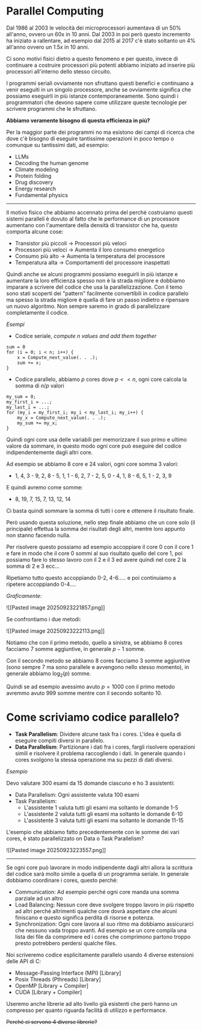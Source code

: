 # Parallel Computing
Dal 1986 al 2003 le velocità dei microprocessori aumentava di un 50% all'anno, ovvero un 60x in 10 anni.
Dal 2003 in poi però questo incremento ha iniziato a rallentare, ad esempio dal 2015 al 2017 c'è stato soltanto un 4% all'anno ovvero un 1.5x in 10 anni.

Ci sono motivi fisici dietro a questo fenomeno e per questo, invece di continuare a costruire processori più potenti abbiamo iniziato ad inserire più processori all'interno dello stesso circuito.

I programmi seriali ovviamente non sfruttano questi benefici e continuano a venir eseguiti in un singolo processore, anche se ovviamente significa che possiamo eseguirli in più istanze contemporaneamente. Sono quindi i programmatori che devono sapere come utilizzare queste tecnologie per scrivere programmi che le sfruttano.

**Abbiamo veramente bisogno di questa efficienza in più?**

Per la maggior parte dei programmi no ma esistono dei campi di ricerca che dove c'è bisogno di eseguire tantissime operazioni in poco tempo o comunque su tantissimi dati, ad esempio:
- LLMs
- Decoding the human genome
- Climate modeling
- Protein folding
- Drug discovery
- Energy research
- Fundamental physics

---

Il motivo fisico che abbiamo accennato prima del perché costruiamo questi sistemi paralleli è dovuto al fatto che le performance di un processore aumentano con l'aumentare della densità di transistor che ha, questo comporta alcune cose:
- Transistor più piccoli -> Processori più veloci
- Processori più veloci -> Aumenta il loro consumo energetico
- Consumo più alto -> Aumenta la temperatura del processore
- Temperatura alta -> Comportamenti del processore inaspettati

Quindi anche se alcuni programmi possiamo eseguirli in più istanze e aumentare la loro efficienza spesso non è la strada migliore e dobbiamo imparare a scrivere del codice che usa la parallelizzazione. Con il temo sono stati scoperti dei "pattern" facilmente convertibili in codice parallelo ma spesso la strada migliore è quella di fare un passo indietro e ripensare un nuovo algoritmo. Non sempre saremo in grado di parallelizzare completamente il codice.

_Esempi_

- Codice seriale, _compute n values and add them together_

```
sum = 0
for (i = 0; i < n; i++) {
	x = Compute_next_value(. . .);
	sum += x;
}
```

- Codice parallelo, abbiamo $p$ cores dove $p < < n$, ogni core calcola la somma di $n/ p$ valori

```
my_sum = 0;
my_first_i = ...;
my_last_i = ...;
for (my_i = my_first_i; my_i < my_last_i; my_i++) {
	my_x = Compute_next_value(. . .);
	my_sum += my_x;
}
```

Quindi ogni core usa delle variabili per memorizzare il suo primo e ultimo valore da sommare, in questo modo ogni core può eseguire del codice indipendentemente dagli altri core.

Ad esempio se abbiamo 8 core e 24 valori, ogni core somma 3 valori:
- 1, 4, 3 - 9, 2, 8 - 5, 1, 1 - 6, 2, 7 - 2, 5, 0 - 4, 1, 8 - 6, 5, 1 - 2, 3, 9

E quindi avremo come somme:
- 8, 19, 7, 15, 7, 13, 12, 14

Ci basta quindi sommare la somma di tutti i core e ottenere il risultato finale.

Però usando questa soluzione, nello step finale abbiamo che un core solo (il principale) effettua la somma dei risultati degli altri, mentre loro appunto non stanno facendo nulla.

Per risolvere questo possiamo ad esempio accoppiare il core 0 con il core 1 e fare in modo che il core 0 sommi al suo risultato quello del core 1, poi possiamo fare lo stesso lavoro con il 2 e il 3 ed avere quindi nel core 2 la somma di 2 e 3 ecc...

Ripetiamo tutto questo accoppiando 0-2, 4-6..... e poi continuiamo a ripetere accoppiando 0-4....

_Graficamente:_

![[Pasted image 20250923221857.png]]

Se confrontiamo i due metodi:

![[Pasted image 20250923222113.png]]

Notiamo che con il primo metodo, quello a sinistra, se abbiamo 8 cores facciamo 7 somme aggiuntive, in generale $p-1$ somme.

Con il secondo metodo se abbiamo 8 cores facciamo 3 somme aggiuntive (sono sempre 7 ma sono parallele e avvengono nello stesso momento), in generale abbiamo $\log_{2}(p)$ somme.

Quindi se ad esempio avessimo avuto $p=1000$ con il primo metodo avremmo avuto 999 somme mentre con il secondo soltanto 10.

# Come scriviamo codice parallelo?
- **Task Parallelism**: Dividere alcune task fra i cores. L'idea è quella di eseguire compiti diversi in parallelo.
- **Data Parallelism**: Partizionare i dati fra i cores, fargli risolvere operazioni simili e risolvere il problema raccogliendo i dati. In generale quando i cores svolgono la stessa operazione ma su pezzi di dati diversi.

_Esempio_

Devo valutare 300 esami da 15 domande ciascuno e ho 3 assistenti:
- Data Parallelism: Ogni assistente valuta 100 esami
- Task Parallelism:
	- L'assistente 1 valuta tutti gli esami ma soltanto le domande 1-5
	- L'assistente 2 valuta tutti gli esami ma soltanto le domande 6-10
	- L'assistente 3 valuta tutti gli esami ma soltanto le domande 11-15

L'esempio che abbiamo fatto precedentemente con le somme dei vari cores, è stato parallelizzato on Data o Task Parallelism?

![[Pasted image 20250923223557.png]]

---

Se ogni core può lavorare in modo indipendente dagli altri allora la scrittura del codice sarà molto simile a quella di un programma seriale. In generale dobbiamo coordinare i cores, questo perché:
- Communication: Ad esempio perché ogni core manda una somma parziale ad un altro
- Load Balancing: Nessun core deve svolgere troppo lavoro in più rispetto ad altri perché altrimenti qualche core dovrà aspettare che alcuni finiscano e questo significa perdita di risorse e potenza.
- Synchronization: Ogni core lavora al suo ritmo ma dobbiamo assicurarci che nessuno vada troppo avanti. Ad esempio se un core compila una lista dei file da comprimere ed i cores che comprimono partono troppo presto potrebbero perdersi qualche files.

Noi scriveremo codice esplicitamente parallelo usando 4 diverse estensioni delle API di C:
- Message-Passing Interface (MPI) \[Library\]
- Posix Threads (Pthreads) \[Library\]
- OpenMP \[Library + Compiler\]
- CUDA \[Library + Compiler\]

Useremo anche librerie ad alto livello già esistenti che però hanno un compresso per quanto riguarda facilità di utilizzo e performance.

~~Perché ci servono 4 diverse librerie?~~
